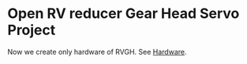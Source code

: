 Open RV reducer Gear Head Servo Project
===

Now we create only hardware of RVGH.
See [Hardware](./Hardware).

